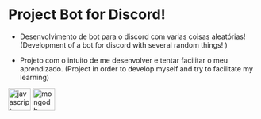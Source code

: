 # Project Bot for Discord!

- Desenvolvimento de bot para o discord com varias coisas aleatórias! (Development of a bot for discord with several random things!
)

- Projeto com o intuito de me desenvolver e tentar facilitar o meu aprendizado. (Project in order to develop myself and try to facilitate my learning)

<div style={flex-direction: row}>

<img src="https://devicons.github.io/devicon/devicon.git/icons/javascript/javascript-original.svg" alt="javascript" width="45" height="45"/>
<img src="https://devicons.github.io/devicon/devicon.git/icons/mongodb/mongodb-original-wordmark.svg" alt="mongodb" width="45" height="45"/>

</div>
